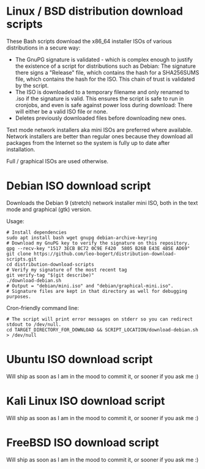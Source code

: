 # Linux / BSD distribution download scripts

These Bash scripts download the x86_64 installer ISOs of various distributions in a secure way:
- The GnuPG signature is validated - which is complex enough to justify the existence of a script for distributions such as Debian: The signature there signs a "Release" file, which contains the hash for a SHA256SUMS file, which contains the hash for the ISO. This chain of trust is validated by the script.
- The ISO is downloaded to a temporary filename and only renamed to .iso if the signature is valid. This ensures the script is safe to run in cronjobs, and even is safe against power loss during download: There will either be a valid ISO file or none.
- Deletes previously downloaded files before downloading new ones.

Text mode network installers aka mini ISOs are preferred where available.
Network installers are better than regular ones because they download all packages from the Internet so the system is fully up to date after installation.

Full / graphical ISOs are used otherwise.

# Debian ISO download script

Downloads the Debian 9 (stretch) network installer mini ISO, both in the text mode and graphical (gtk) version.

Usage:
```shell
# Install dependencies
sudo apt install bash wget gnupg debian-archive-keyring
# Download my GnuPG key to verify the signature on this repository.
gpg --recv-key "1517 3ECB BC72 0C9E F420  5805 B26B E43E 4B5E AD69"
git clone https://github.com/leo-bogert/distribution-download-scripts.git
cd distribution-download-scripts
# Verify my signature of the most recent tag
git verify-tag "$(git describe)"
./download-debian.sh
# Output = "debian/mini.iso" and "debian/graphical-mini.iso".
# Signature files are kept in that directory as well for debugging purposes.
```

Cron-friendly command line:
```shell
# The script will print error messages on stderr so you can redirect stdout to /dev/null.
cd TARGET_DIRECTORY_FOR_DOWNLOAD && SCRIPT_LOCATION/download-debian.sh > /dev/null
```

# Ubuntu ISO download script

Will ship as soon as I am in the mood to commit it, or sooner if you ask me :)

# Kali Linux ISO download script

Will ship as soon as I am in the mood to commit it, or sooner if you ask me :)

# FreeBSD ISO download script

Will ship as soon as I am in the mood to commit it, or sooner if you ask me :)
